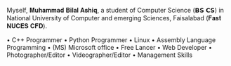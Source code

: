 Myself, 𝐌𝐮𝐡𝐚𝐦𝐦𝐚𝐝 𝐁𝐢𝐥𝐚𝐥 𝐀𝐬𝐡𝐢𝐪, a student of Computer Science (𝗕𝗦 𝗖𝗦)  in National University of Computer and emerging Sciences, Faisalabad (𝐅𝐚𝐬𝐭 𝐍𝐔𝐂𝐄𝐒 𝐂𝐅𝐃).

• C++ Programmer
• Python Programmer
• Linux
• Assembly Language Programming
• (MS) Microsoft office
• Free Lancer
• Web Developer
• Photographer/Editor 
• Videographer/Editor
• Management Skills
